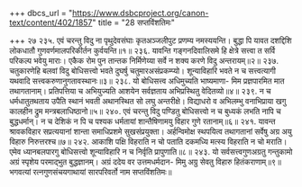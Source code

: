 +++
dbcs_url = "https://www.dsbcproject.org/canon-text/content/402/1857"
title = "28 सप्तविंशतिमः"

+++
२७
२३५. एवं चरन्तु विदु ना पृथुदेवसंघाः 
कृत‍अञ्जलीपुट प्रणम्य नमस्ययन्ति। 
बुद्धा पि यावत दशद्दिशि लोकधातौ 
गुणवर्णमालपरिकीर्तन कुर्वयन्ति॥१॥
२३६. यावन्ति गङ्गनदिवालिसमे हि क्षेत्रे 
सत्त्वा त सर्वि परिकल्प भवेयु माराः। 
एकैक रोम पुन तान्तक निर्मिणेय्या 
सर्वे न शक्य करणे विदु अन्तरायम्॥२॥
२३७. चतुकारणेहि बलवां विदु बोधिसत्त्वो 
भवते दुघर्षु चतुमार‍असंप्रकम्प्यो। 
शून्याविहारि भवते न च सत्त्वत्यागी 
यथवादि सत्त्वकरुणानुगतावस्थानः॥३॥
२३८. यो बोधिसत्त्व अधिमुच्यति भाष्यमाणा-
मिम प्रज्ञपारमित मात तथागतानाम्। 
प्रतिपत्तिया च अभियुज्यति आशयेन 
सर्वज्ञताय अभिप्रस्थितु वेदितव्यो॥४॥
२३९. न च धर्मधातुतथताय उपैति स्थानं 
भवती अथानस्थित सो लघु अन्तरीक्षे। 
विद्याधरो व अभिलम्भु वनाभिप्राया 
खगु कालहीन द्रुम मन्त्रबलाधिष्ठानो॥५॥
२४०. एवं चरन्तु विदु पण्डितु बोधिसत्त्वो 
न च बुध्यकं लभति नापि च बुद्धधर्मान्। 
न च देशिकं न पि च पश्यक धर्मतायां 
शान्तैषिणामयु विहार गुणे रतानाम्॥६॥
२४१. यावन्त श्रावकविहार सप्रत्ययानां 
शान्ता समाधिप्रशमे सुखसंप्रयुक्ता। 
अर्हन्विमोक्ष स्थपयित्व तथागतानां 
सर्वेषु अग्र अयु विहारु निरुत्तरश्च॥७॥
२४२. आकाशि पक्षि विहराति न चो पताति 
दकमध्यि मत्स्य विहराति न चो मराति। 
एमेव ध्यानबलपारगु बोधिसत्त्वो 
शून्याविहारि न च निर्वृति प्रापुणाति॥८॥
२४३. यो सर्वसत्त्वगुण‍अग्रतु गन्तुकामो 
अग्रं स्पृशेय परमाद्भुत बुद्धज्ञानम्। 
अग्रं ददेय वर उत्तमधर्मदान-
मिमु अग्रु सेवतु विहारु हितंकराणाम्॥९॥
भगवत्यां रत्नगुणसंचयगाथायां सारपरिवर्तो नाम सप्तविंशतिमः॥
